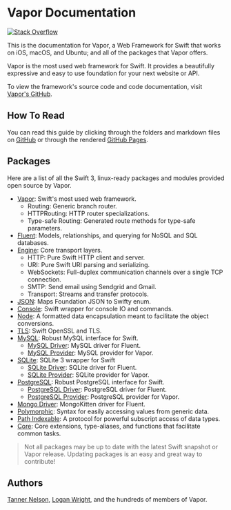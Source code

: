 # Vapor Documentation

[![Stack Overflow](https://img.shields.io/stackexchange/stackoverflow/t/vapor.svg)](http://stackoverflow.com/questions/tagged/vapor)

This is the documentation for Vapor, a Web Framework for Swift that works on iOS, macOS, and Ubuntu; and all of the packages that Vapor offers. 

Vapor is the most used web framework for Swift. It provides a beautifully expressive and easy to use foundation for your next website or API.

To view the framework's source code and code documentation, visit [Vapor's GitHub](https://github.com/vapor/vapor).

## How To Read

You can read this guide by clicking through the folders and markdown files on [GitHub](https://github.com/vapor/documentation) or through the rendered [GitHub Pages](https://vapor.github.io/documentation/).

## Packages

Here are a list of all the Swift 3, linux-ready packages and modules provided open source by Vapor.

- [Vapor](https://github.com/vapor/vapor): Swift's most used web framework.
	- Routing: Generic branch router.
	- HTTPRouting: HTTP router specializations.
	- Type-safe Routing: Generated route methods for type-safe parameters.
- [Fluent](https://github.com/vapor/fluent): Models, relationships, and querying for NoSQL and SQL databases.
- [Engine](https://github.com/vapor/engine): Core transport layers.
	- HTTP: Pure Swift HTTP client and server.
	- URI: Pure Swift URI parsing and serializing.
	- WebSockets: Full-duplex communication channels over a single TCP connection.
	- SMTP: Send email using Sendgrid and Gmail.
	- Transport: Streams and transfer protocols.
- [JSON](https://github.com/vapor/json): Maps Foundation JSON to Swifty enum.
- [Console](https://github.com/vapor/console): Swift wrapper for console IO and commands.
- [Node](https://github.com/vapor/node): A formatted data encapsulation meant to facilitate the object conversions.
- [TLS](https://github.com/vapor/tls): Swift OpenSSL and TLS.
- [MySQL](https://github.com/vapor/mysql): Robust MySQL interface for Swift.
	- [MySQL Driver](https://github.com/vapor/mysql-driver): MySQL driver for Fluent.
	- [MySQL Provider](https://github.com/vapor/mysql-provider): MySQL provider for Vapor.
- [SQLite](https://github.com/vapor/sqlite): SQLite 3 wrapper for Swift
	- [SQLite Driver](https://github.com/vapor/sqlite-driver): SQLite driver for Fluent.
	- [SQLite Provider](https://github.com/vapor/sqlite-provider): SQLite provider for Vapor.
- [PostgreSQL](https://github.com/vapor/postgresql): Robust PostgreSQL interface for Swift.
	- [PostgreSQL Driver](https://github.com/vapor/postgresql-driver): PostgreSQL driver for Fluent.
	- [PostgreSQL Provider](https://github.com/vapor/postgresql-provider): PostgreSQL provider for Vapor.
- [Mongo Driver](https://github.com/vapor/mongo-driver): MongoKitten driver for Fluent.
- [Polymorphic](https://github.com/vapor/polymorphic): Syntax for easily accessing values from generic data.
- [Path Indexable](https://github.com/vapor/path-indexable): A protocol for powerful subscript access of data types.
- [Core](https://github.com/vapor/core): Core extensions, type-aliases, and functions that facilitate common tasks.

> Not all packages may be up to date with the latest Swift snapshot or Vapor release. Updating packages is an easy and great way to contribute!

## Authors

[Tanner Nelson](mailto:tanner@qutheory.io), [Logan Wright](mailto:logan@qutheory.io), and the hundreds of members of Vapor.
